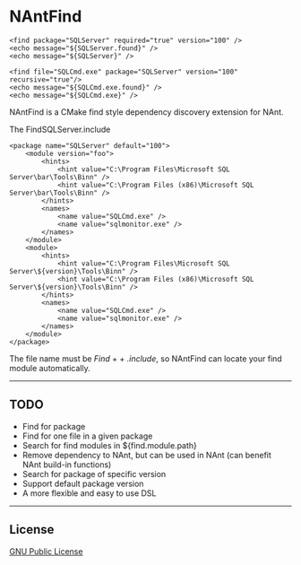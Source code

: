 NAntFind
========

    <find package="SQLServer" required="true" version="100" />
    <echo message="${SQLServer.found}" />
    <echo message="${SQLServer}" />

    <find file="SQLCmd.exe" package="SQLServer" version="100" recursive="true"/>
    <echo message="${SQLCmd.exe.found}" />
    <echo message="${SQLCmd.exe}" />

NAntFind is a CMake find style dependency discovery extension for NAnt.

The FindSQLServer.include

    <package name="SQLServer" default="100">
        <module version="foo">
        	<hints>
    			<hint value="C:\Program Files\Microsoft SQL Server\bar\Tools\Binn" />
    			<hint value="C:\Program Files (x86)\Microsoft SQL Server\bar\Tools\Binn" />
    		</hints>
    		<names>
    			<name value="SQLCmd.exe" />
    			<name value="sqlmonitor.exe" />
    		</names>
    	</module>
    	<module>
    		<hints>
    			<hint value="C:\Program Files\Microsoft SQL Server\${version}\Tools\Binn" />
    			<hint value="C:\Program Files (x86)\Microsoft SQL Server\${version}\Tools\Binn" />
    		</hints>
    		<names>
    			<name value="SQLCmd.exe" />
    			<name value="sqlmonitor.exe" />
    		</names>
    	</module>
    </package>

The file name must be _Find_ + <module name> + _.include_, so NAntFind can locate your find module automatically.

----
TODO
----
* Find for package
* Find for one file in a given package
* Search for find modules in ${find.module.path}
* Remove dependency to NAnt, but can be used in NAnt (can benefit NAnt build-in functions)
* Search for package of specific version
* Support default package version
* A more flexible and easy to use DSL

----
License
----
[GNU Public License][1]


  [1]: http://www.gnu.org/copyleft/gpl.html
